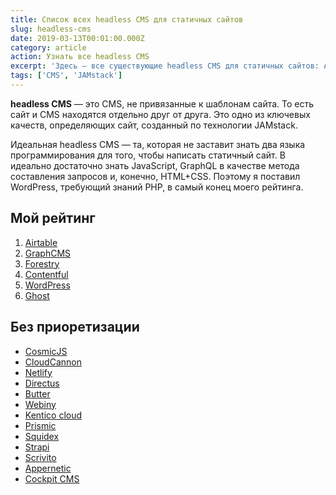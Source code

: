 ```yaml
---
title: Список всех headless CMS для статичных сайтов
slug: headless-cms
date: 2019-03-13T00:01:00.000Z
category: article
action: Узнать все headless CMS
excerpt: 'Здесь — все существующие headless CMS для статичных сайтов: Airtable, GraphCMS, WordPress и другие.'
tags: ['CMS', 'JAMstack']
---
```

**headless CMS** — это CMS, не привязанные к шаблонам сайта. То есть сайт и CMS находятся отдельно друг от друга. Это одно из ключевых качеств, определяющих сайт, созданный по технологии JAMstack.

Идеальная headless CMS — та, которая не заставит знать два языка программирования для того, чтобы написать статичный сайт. В идеально достаточно знать JavaScript, GraphQL в качестве метода составления запросов и, конечно, HTML+CSS. Поэтому я поставил WordPress, требующий знаний PHP, в самый конец моего рейтинга.

## Мой рейтинг

1. [Airtable](/airtable/)
2. [GraphCMS](https://graphcms.com)
3. [Forestry](https://forestry.io)
4. [Contentful](https://contentful.com)
5. [WordPress](https://wordpress.org)
6. [Ghost](https://blog.ghost.org/jamstack/)

## Без приоретизации
- [CosmicJS](https://cosmicjs.com)
- [CloudCannon](https://cloudcannon.com)
- [Netlify](https://www.netlifycms.org/)
- [Directus](https://directus.io/)
- [Butter](https://buttercms.com/)
- [Webiny](https://www.webiny.com/)
- [Kentico cloud](https://kenticocloud.com/)
- [Prismic](https://prismic.io/)
- [Squidex](https://squidex.io/)
- [Strapi](https://strapi.io/)
- [Scrivito](https://www.scrivito.com/)
- [Appernetic](https://appernetic.io/)
- [Cockpit CMS](https://getcockpit.com/)
